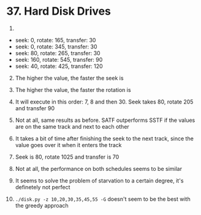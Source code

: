 # 37. Hard Disk Drives

1.
- seek: 0, rotate: 165, transfer: 30
- seek: 0, rotate: 345, transfer: 30
- seek: 80, rotate: 265, transfer: 30
- seek: 160, rotate: 545, transfer: 90
- seek: 40, rotate: 425, transfer: 120

2. The higher the value, the faster the seek is

3. The higher the value, the faster the rotation is

4. It will execute in this order: 7, 8 and then 30. Seek takes 80, rotate 205 and transfer 90

5. Not at all, same results as before. SATF outperforms SSTF if the values are on the same track and next to each other

6. It takes a bit of time after finishing the seek to the next track, since the value goes over it when it enters the track

7. Seek is 80, rotate 1025 and transfer is 70

8. Not at all, the performance on both schedules seems to be similar

9. It seems to solve the problem of starvation to a certain degree, it's definetely not perfect

10. `./disk.py -z 10,20,30,35,45,55 -G` doesn't seem to be the best with the greedy approach
